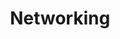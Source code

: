 ---
sort_key: 18
layout: sku
id: networking-home-network
title: "Networking"
heading: "Networking"
sub-title: "If you have more than one device on your wireless network we can help make the most of that connection."
features:
 - feature: "As part of this service we can:"
 - feature: "Add a new device to an existing network"
 - feature: "Configure a homegroup or shared folder between 2 connected devices"
 - feature: "Troubleshoot connectivity between networked device to determine communication issues "
 - feature: "Review current network setup and make security recommendations"
 - feature: "Assist in updating and changing known network passwords"
price: 99
unit: home network
---